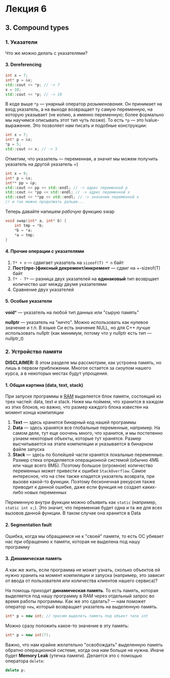 # Лекция 6

## 3. Compound types

### 1. Указатели

Что же можно делать с указателями? 

#### 3. Dereferencing

```C++
int x = 7;
int* p = &x;
std::cout << *p; // -> 7
x = 10;
std::cout << *p; // -> 10
```

В коде выше `*p` — унарный оператор *разыменования*. Он принимает на вход указатель, а на выходе возвращает ту самую переменную, на которую указывает (не копию, а именно переменную; более формально мы научимся описывать этот тип чуть позже). То есть `*p` — это lvalue-выражение. Это позволяет нам писать и подобные конструкции:

```C++
int x = 7;
int* p = &x;
*p = 5;
std::cout << x; // -> 5
```

Отметим, что указатель — переменная, а значит мы можем получить указатель на другой указатель =)

```C++
int x = 9;
int* p = &x;
int** pp = &p;
std::cout << pp << std::endl; // -> адрес переменной p
std::cout << *pp << std::endl; // -> адрес переменной х
std::cout << **pp << std::endl; // -> значение переменной x 
// и так можно продолжать дальше...
```

Теперь давайте напишем *рабочую* функцию swap

```C++
void swap(int* a, int* b) {
    int tmp = *b;
    *b = *a;
    *a = tmp;
}
```

#### 4. Прочие операции с указателями

1. `T* + n` — сдвигает указатель на `sizeof(T) * n` байт
1. **Пост(пре-)фиксный декремент/инкремент** — сдвиг на +-sizeof(T) байт 
1. `T* - T*` — разница двух указателей на **одинаковый** тип возврщает количество шаг между двумя указателями
1. Сравнение двух указателей

#### 5. Особые указатели

**void*** — указатель на любой тип данных или "сырую память"

**nullptr** — указатель на "ничто". Можно использовать как нулевое значение и т.п. В языке Си есть значение NULL, но для С++ лучше использовать nullptr (как минимум, потому что у nullptr есть тип — nullptr_t)

### 2. Устройство памяти

**DISCLAIMER:** В этом разделе мы рассмотрим, как устроена память, но лишь в первом приближении. Многое остается за скоупом нашего курса, а в некоторых местах будут упрощения. 

#### 1. Общая картина (data, text, stack)

При запуске программы в [RAM](https://en.wikipedia.org/wiki/Random-access_memory) выделяется блок памяти, состоящий из трех частей: data, text и stack. Ниже мы поймем, что хранится в каждом из этих блоков, но важно, что размер каждого блока известен на момент конца компиляции

1. **Text** — здесь хранится бинарный код нашей программы
1. **Data** — здесь хранятся все глобальные переменные, например. На самом деле, тут еще ооочень много, что хранится, и мы постепенно узнаем некоторые объекты, которые тут хранятся. Размер высчитывается на этапе компиляции и указывается в бинарном файле запуска
1. **Stack** — здесь по болейшей части хранятся локальные переменные. Размер стека определяется операционной системой (обычно 4МБ или чаще всего 8МБ). Поэтому большое (огромное) количество переменных может привести к ошибке `StackOverflow`. Самое интересное, что на стек также кладется указатель возврата, при вызове какой-то функции. Поэтому бесконечная рекурсия также приводит к данной ошибке, даже если функция не создает каких-либо новых переменных

Переменную внутри функции можно объявить как `static` (например, `static int x;`). Это значит, что переменная будет одна и та же для всех вызовов данной функции. В таком случае она хранится в Data

#### 2. Segmentation fault

Ошибка, когда мы обращаемся не к "своей" памяти, то есть ОС убивает нас при обращению к памяти, которая не выделена под нашу программу

#### 3. Динамическая память

А как же жить, если программа не может узнать, сколько объектов ей нужно хранить на момент компиляции и запуска (например, это зависит от ввода от пользователя или количества клиентов нашего сервиса)?

На помощь приходит **динамическая память**. То есть память, которая выделяется под нашу программу в RAM через отдельный запрос во время работы программы. Как же это сделать? — нам поможет оператор `new`, который возвращает указатель на выделенную память.

```C++
int* p = new int; // просим выделить память под объект типа int
```

Можно сразу положить какое-то значение в эту память:

```C++
int* p = new int(7);
```

Важно, что нам крайне желательно "освобождать" выделенную память обратно операционной системе, когда она нам больше не нужна. Иначе будет **Memory Leak** (утечка памяти). Делается это с помощью оператора `delete`:

```C++
delete p;
```